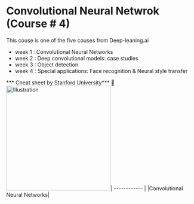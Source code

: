# Convolutional Neural Netwrok (Course # 4)
This couse is one of the five couses from Deep-leaning.ai
- week 1 : Convolutional Neural Networks
- week 2 : Deep convolutional models: case studies
- week 3 : Object detection
- week 4 : Special applications: Face recognition & Neural style transfer

*** Cheat sheet by Stanford University*** :evergreen_tree:
<a href="https://github.com/afshinea/stanford-cs-230-deep-learning/blob/master/en/cheatsheet-convolutional-neural-networks.pdf"><img src="https://stanford.edu/~shervine/teaching/cs-230/illustrations/cover/en-001.png?" alt="Illustration" width="280px"/></a>| 
------------ | 
|Convolutional Neural Networks|
